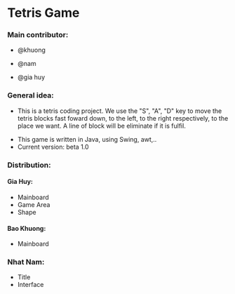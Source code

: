# **Tetris Game**
### **Main contributor:**
* @khuong
- @nam
+ @gia huy
### General idea:
- This is a tetris coding project. We use the "S", "A", "D" key to move the tetris blocks  fast foward down, to the left, to the right respectively, to the place we want. A line of block will be eliminate if it is fulfil.
+ This game is written in Java, using Swing, awt,..
+ Current version: beta 1.0
### Distribution:
#### Gia Huy:
- Mainboard
- Game Area
- Shape
#### Bao Khuong:
- Mainboard

### Nhat Nam:
- Title
- Interface


